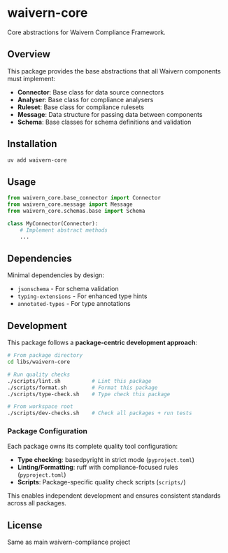 # waivern-core

Core abstractions for Waivern Compliance Framework.

## Overview

This package provides the base abstractions that all Waivern components must implement:

- **Connector**: Base class for data source connectors
- **Analyser**: Base class for compliance analysers
- **Ruleset**: Base class for compliance rulesets
- **Message**: Data structure for passing data between components
- **Schema**: Base classes for schema definitions and validation

## Installation

```bash
uv add waivern-core
```

## Usage

```python
from waivern_core.base_connector import Connector
from waivern_core.message import Message
from waivern_core.schemas.base import Schema

class MyConnector(Connector):
    # Implement abstract methods
    ...
```

## Dependencies

Minimal dependencies by design:
- `jsonschema` - For schema validation
- `typing-extensions` - For enhanced type hints
- `annotated-types` - For type annotations

## Development

This package follows a **package-centric development approach**:

```bash
# From package directory
cd libs/waivern-core

# Run quality checks
./scripts/lint.sh          # Lint this package
./scripts/format.sh        # Format this package
./scripts/type-check.sh    # Type check this package

# From workspace root
./scripts/dev-checks.sh    # Check all packages + run tests
```

### Package Configuration

Each package owns its complete quality tool configuration:
- **Type checking**: basedpyright in strict mode (`pyproject.toml`)
- **Linting/Formatting**: ruff with compliance-focused rules (`pyproject.toml`)
- **Scripts**: Package-specific quality check scripts (`scripts/`)

This enables independent development and ensures consistent standards across all packages.

## License

Same as main waivern-compliance project
